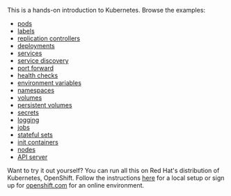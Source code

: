 This is a hands-on introduction to Kubernetes. Browse the examples:

- [pods](/pods/)
- [labels](/labels/)
- [replication controllers](/rcs/)
- [deployments](/deployments/)
- [services](/services/)
- [service discovery](/sd/)
- [port forward](/pf/)
- [health checks](/healthz/)
- [environment variables](/envs/)
- [namespaces](/ns/)
- [volumes](/volumes/)
- [persistent volumes](/pv/)
- [secrets](/secrets/)
- [logging](/logging/)
- [jobs](/jobs/)
- [stateful sets](/statefulset/)
- [init containers](/ic/)
- [nodes](/nodes/)
- [API server](/api/)


Want to try it out yourself? You can run all this on Red Hat's distribution of
Kubernetes, OpenShift. Follow the instructions [here](/diy/) for a local setup or sign up for [openshift.com](https://openshift.com/) for an online environment.
